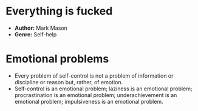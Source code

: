 # Everything is fucked
- **Author:** Mark Mason
- **Genre:** Self-help

# Emotional problems
- Every problem of self-control is not a problem of information or discipline or reason but, rather, of emotion.
- Self-control is an emotional problem; laziness is an emotional problem; procrastination is an emotional problem; underachievement is an emotional problem; impulsiveness is an emotional problem. 
  